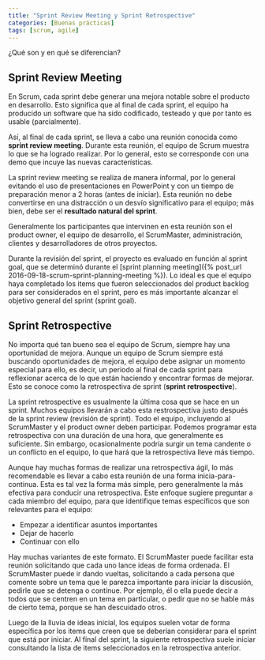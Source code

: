 ```yaml
---
title: "Sprint Review Meeting y Sprint Retrospective"
categories: [Buenas prácticas]
tags: [scrum, agile]
---
```


¿Qué son y en qué se diferencian?

Sprint Review Meeting
---------------------

En Scrum, cada sprint debe generar una mejora notable sobre el producto en desarrollo. Esto significa que al final de cada sprint, el equipo ha producido un software que ha sido codificado, testeado y que por tanto es usable (parcialmente).

Así, al final de cada sprint, se lleva a cabo una reunión conocida como **sprint review meeting**. Durante esta reunión, el equipo de Scrum muestra lo que se ha logrado realizar. Por lo general, esto se corresponde con una demo que incuye las nuevas características.

La sprint review meeting se realiza de manera informal, por lo general evitando el uso de presentaciones en PowerPoint y con un tiempo de preparación menor a 2 horas (antes de iniciar). Esta reunión no debe convertirse en una distracción o un desvío significativo para el equipo; más bien, debe ser el **resultado natural del sprint**.

Generalmente los participantes que intervinen en esta reunión son el product owner, el equipo de desarrollo, el ScrumMaster, administración, clientes y desarrolladores de otros proyectos.

Durante la revisión del sprint, el proyecto es evaluado en función al sprint goal, que se determinó durante el [sprint planning meeting]({% post_url 2016-09-18-scrum-sprint-planning-meeting %}). 
Lo ideal es que el equipo haya completado los items que fueron seleccionados del product backlog para ser considerados en el sprint, pero es más importante alcanzar el objetivo general del sprint (sprint goal).

Sprint Retrospective
--------------------

No importa qué tan bueno sea el equipo de Scrum, siempre hay una oportunidad de mejora. 
Aunque un equipo de Scrum siempre está buscando oportunidades de mejora, el equipo debe asignar un momento especial para ello, es decir, un periodo al final de cada sprint para reflexionar acerca de lo que están haciendo y encontrar formas de mejorar. Esto se conoce como la retrospectiva de sprint (**sprint retrospective**).

La sprint retrospective es usualmente la última cosa que se hace en un sprint. Muchos equipos llevarán a cabo esta restrospectiva justo después de la sprint review (revisión de sprint). Todo el equipo, incluyendo al ScrumMaster y el product owner deben participar. Podemos programar esta retrospectiva con una duración de una hora, que generalmente es suficiente. Sin embargo, ocasionalmente podría surgir un tema candente o un conflicto en el equipo, lo que hará que la retrospectiva lleve más tiempo.

Aunque hay muchas formas de realizar una retrospectiva ágil, lo más recomendable es llevar a cabo esta reunión de una forma inicia-para-continua. Esta es tal vez la forma más simple, pero generalmente la más efectiva para conducir una retrospectiva. Este enfoque sugiere preguntar a cada miembro del equipo, para que identifique temas específicos que son relevantes para el equipo:

- Empezar a identificar asuntos importantes
- Dejar de hacerlo
- Continuar con ello

Hay muchas variantes de este formato. El ScrumMaster puede facilitar esta reunión solicitando que cada uno lance ideas de forma ordenada. El ScrumMaster puede ir dando vueltas, solicitando a cada persona que comente sobre un tema que le parezca importante para iniciar la discusión, pedirle que se detenga o continue. Por ejemplo, él o ella puede decir a todos que se centren en un tema en particular, o pedir que no se hable más de cierto tema, porque se han descuidado otros.

Luego de la lluvia de ideas inicial, los equipos suelen votar de forma específica por los items que creen que se deberían considerar para el sprint que está por iniciar. 
Al final del sprint, la siguiente retrospectiva suele iniciar consultando la lista de items seleccionados en la retrospectiva anterior.
